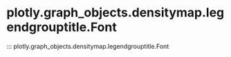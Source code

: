 # plotly.graph_objects.densitymap.legendgrouptitle.Font

::: plotly.graph_objects.densitymap.legendgrouptitle.Font
